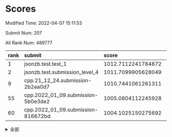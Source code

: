 # Scores

Modified Time: 2022-04-07 15:11:53

Submit Num: 207

All Rank Num: 489777

| rank |               submit               |       score        |       sigma        | pk_num |
| :--- | :--------------------------------- | :----------------- | :----------------- | :----- |
| 1    | jsonzb.test.test_1                 | 1012.7112241784872 | 0.8015178882285325 | 9466   |
| 2    | jsonzb.test.submission_level_4     | 1011.7099905628049 | 0.7918585288771517 | 9464   |
| 9    | cpp.21_12_24.submission-2b2ea0d7   | 1010.7441061261311 | 0.7721252976884968 | 9462   |
| 55   | cpp.2022_01_09.submission-5b0e3de2 | 1005.0804112245928 | 0.7248336544208085 | 9464   |
| 60   | cpp.2022_01_09.submission-816672bd | 1004.1025150275692 | 0.7129374414459866 | 9466   |


<details>
<summary>全部</summary>

| rank |                 submit                 |       score        |       sigma        | pk_num |
| :--- | :------------------------------------- | :----------------- | :----------------- | :----- |
| 1    | jsonzb.test.test_1                     | 1012.7112241784872 | 0.8015178882285325 | 9466   |
| 2    | jsonzb.test.submission_level_4         | 1011.7099905628049 | 0.7918585288771517 | 9464   |
| 3    | gobigger.level_3.submission_level_3_23 | 1011.5279027953214 | 0.7883522748413416 | 9464   |
| 4    | gobigger.level_3.submission_level_3_17 | 1011.2919338638899 | 0.7687820104715979 | 9464   |
| 5    | gobigger.level_3.submission_level_3_25 | 1011.227885461236  | 0.7740990138141584 | 9462   |
| 6    | gobigger.level_3.submission_level_3_41 | 1011.0310420505489 | 0.767163701311642  | 9465   |
| 7    | gobigger.level_3.submission_level_3_35 | 1010.918024262502  | 0.7641300339591881 | 9467   |
| 8    | gobigger.level_3.submission_level_3_8  | 1010.83995248396   | 0.7635249541660005 | 9466   |
| 9    | cpp.21_12_24.submission-2b2ea0d7       | 1010.7441061261311 | 0.7721252976884968 | 9462   |
| 10   | gobigger.level_3.submission_level_3_12 | 1010.6273549563382 | 0.7557774931869891 | 9466   |
| 11   | gobigger.level_3.submission_level_3_39 | 1010.6087630323293 | 0.766649892296899  | 9468   |
| 12   | gobigger.level_3.submission_level_3_45 | 1010.5075682162761 | 0.7668897249285455 | 9464   |
| 13   | gobigger.level_3.submission_level_3_27 | 1010.4371312598457 | 0.7639048658863419 | 9466   |
| 14   | gobigger.level_3.submission_level_3_29 | 1010.3490678106681 | 0.755171840425774  | 9459   |
| 15   | gobigger.level_3.submission_level_3_48 | 1010.2759426271602 | 0.7525710071649908 | 9464   |
| 16   | gobigger.level_3.submission_level_3_10 | 1010.2153816498059 | 0.7509636806082288 | 9462   |
| 17   | gobigger.level_3.submission_level_3_4  | 1010.1882483277936 | 0.7390011230342208 | 9463   |
| 18   | gobigger.level_3.submission_level_3_36 | 1010.1473126514292 | 0.7669776236510352 | 9462   |
| 19   | gobigger.level_3.submission_level_3_18 | 1010.1250950293477 | 0.7765639738804057 | 9462   |
| 20   | gobigger.level_3.submission_level_3_30 | 1010.1204861832531 | 0.7568815868332937 | 9464   |
| 21   | gobigger.level_3.submission_level_3_15 | 1010.1035889049965 | 0.7635128283953767 | 9465   |
| 22   | gobigger.level_3.submission_level_3_37 | 1010.0772170521278 | 0.766432147006215  | 9461   |
| 23   | gobigger.level_3.submission_level_3_3  | 1010.0760721558083 | 0.7613795127054207 | 9466   |
| 24   | gobigger.level_3.submission_level_3_9  | 1010.0513103050771 | 0.7522982903556958 | 9463   |
| 25   | gobigger.level_3.submission_level_3_43 | 1010.003572747895  | 0.764603509062578  | 9463   |
| 26   | gobigger.level_3.submission_level_3_31 | 1009.954574779637  | 0.777710256351092  | 9465   |
| 27   | gobigger.level_3.submission_level_3_21 | 1009.9413683197686 | 0.7547239628871427 | 9458   |
| 28   | gobigger.level_3.submission_level_3_16 | 1009.9140990144788 | 0.7658264656284124 | 9464   |
| 29   | gobigger.level_3.submission_level_3_14 | 1009.8285918156035 | 0.758089099348671  | 9462   |
| 30   | gobigger.level_3.submission_level_3_40 | 1009.8265649818269 | 0.7463577742734477 | 9467   |
| 31   | gobigger.level_3.submission_level_3_49 | 1009.8140727145301 | 0.7612690149694235 | 9459   |
| 32   | gobigger.level_3.submission_level_3_19 | 1009.7870219718752 | 0.7637643515245672 | 9463   |
| 33   | gobigger.level_3.submission_level_3_26 | 1009.7838887349238 | 0.7723531616068329 | 9469   |
| 34   | gobigger.level_3.submission_level_3_32 | 1009.7088253492708 | 0.7574037056890685 | 9466   |
| 35   | gobigger.level_3.submission_level_3_6  | 1009.696578756816  | 0.7657461423052006 | 9464   |
| 36   | gobigger.level_3.submission_level_3_46 | 1009.6570528482299 | 0.7524553099132781 | 9470   |
| 37   | gobigger.level_3.submission_level_3_22 | 1009.6524175243833 | 0.7708813282049054 | 9470   |
| 38   | gobigger.level_3.submission_level_3_11 | 1009.5278496594516 | 0.7413672122937225 | 9465   |
| 39   | gobigger.level_3.submission_level_3_24 | 1009.4453824472992 | 0.7463070877700098 | 9466   |
| 40   | gobigger.level_3.submission_level_3_7  | 1009.4314901527863 | 0.7594517269400538 | 9463   |
| 41   | gobigger.level_3.submission_level_3_5  | 1009.4035185281285 | 0.7590066947768611 | 9465   |
| 42   | gobigger.level_3.submission_level_3_38 | 1009.371630510748  | 0.7635902853631225 | 9465   |
| 43   | gobigger.level_3.submission_level_3_13 | 1009.3129058012261 | 0.7614500889488584 | 9466   |
| 44   | gobigger.level_3.submission_level_3_47 | 1009.2215827520854 | 0.7626979687723332 | 9464   |
| 45   | gobigger.level_3.submission_level_3_0  | 1009.2043238498702 | 0.7669580721393092 | 9465   |
| 46   | gobigger.level_3.submission_level_3_2  | 1009.1976734996906 | 0.7434981152935745 | 9466   |
| 47   | gobigger.level_3.submission_level_3_44 | 1009.0548559632805 | 0.7622797431329955 | 9467   |
| 48   | gobigger.level_3.submission_level_3_42 | 1008.9883877059731 | 0.7439480348029515 | 9463   |
| 49   | gobigger.level_3.submission_level_3_1  | 1008.9533130101154 | 0.7598478064800369 | 9464   |
| 50   | gobigger.level_3.submission_level_3_33 | 1008.9193056063373 | 0.7284409748190621 | 9464   |
| 51   | gobigger.level_3.submission_level_3_28 | 1008.8893628033906 | 0.7276302942904878 | 9469   |
| 52   | gobigger.level_3.submission_level_3_20 | 1008.8775895435188 | 0.7555113687821229 | 9467   |
| 53   | gobigger.level_3.submission_level_3_34 | 1007.7868083574302 | 0.7362735633248253 | 9461   |
| 54   | gobigger.level_1.submission_level_1_45 | 1005.4262662921228 | 0.7310051350631616 | 9466   |
| 55   | cpp.2022_01_09.submission-5b0e3de2     | 1005.0804112245928 | 0.7248336544208085 | 9464   |
| 56   | gobigger.level_1.submission_level_1_10 | 1004.6541315051177 | 0.7037060641618779 | 9466   |
| 57   | gobigger.level_1.submission_level_1_25 | 1004.4788841892081 | 0.7109392322948158 | 9463   |
| 58   | gobigger.level_1.submission_level_1_27 | 1004.3324283471645 | 0.7229429022241576 | 9465   |
| 59   | gobigger.level_1.submission_level_1_49 | 1004.1081527811282 | 0.7220974910646147 | 9465   |
| 60   | cpp.2022_01_09.submission-816672bd     | 1004.1025150275692 | 0.7129374414459866 | 9466   |
| 61   | gobigger.level_1.submission_level_1_38 | 1004.0531416099534 | 0.7068535255933458 | 9463   |
| 62   | gobigger.level_1.submission_level_1_17 | 1003.9995690642684 | 0.7156072398995691 | 9467   |
| 63   | gobigger.level_1.submission_level_1_35 | 1003.92894173921   | 0.7029385811268272 | 9471   |
| 64   | gobigger.level_1.submission_level_1_16 | 1003.916598708665  | 0.710074907611981  | 9469   |
| 65   | gobigger.level_1.submission_level_1_6  | 1003.8986605885761 | 0.7229690936064344 | 9464   |
| 66   | gobigger.level_1.submission_level_1_28 | 1003.8669345820683 | 0.7202621374110811 | 9468   |
| 67   | gobigger.level_1.submission_level_1_18 | 1003.7781551458747 | 0.7222853329164524 | 9469   |
| 68   | gobigger.level_1.submission_level_1_43 | 1003.7448715185939 | 0.7017676177231542 | 9470   |
| 69   | gobigger.level_1.submission_level_1_15 | 1003.7175825395491 | 0.7092525376708555 | 9469   |
| 70   | gobigger.level_1.submission_level_1_36 | 1003.6722853415475 | 0.7079404470146426 | 9466   |
| 71   | gobigger.level_1.submission_level_1_29 | 1003.6634910291667 | 0.7057247759965817 | 9468   |
| 72   | gobigger.level_1.submission_level_1_11 | 1003.5618240728218 | 0.7051381635975027 | 9462   |
| 73   | gobigger.level_1.submission_level_1_23 | 1003.4552024847239 | 0.7238147659381959 | 9468   |
| 74   | gobigger.level_1.submission_level_1_42 | 1003.4440291422393 | 0.7118291891120977 | 9461   |
| 75   | gobigger.level_1.submission_level_1_26 | 1003.4366195722744 | 0.7239555464326864 | 9462   |
| 76   | gobigger.level_1.submission_level_1_2  | 1003.3635118074475 | 0.7045787995855253 | 9465   |
| 77   | gobigger.level_1.submission_level_1_30 | 1003.3528460685221 | 0.7187730154725624 | 9460   |
| 78   | gobigger.level_1.submission_level_1_7  | 1003.203316586053  | 0.7164468219758653 | 9464   |
| 79   | gobigger.level_1.submission_level_1_33 | 1003.2014694325459 | 0.7159237310775458 | 9473   |
| 80   | gobigger.level_1.submission_level_1_1  | 1003.1775147837536 | 0.7152517873724477 | 9466   |
| 81   | gobigger.level_1.submission_level_1_37 | 1003.1621246846519 | 0.7002120624294894 | 9455   |
| 82   | gobigger.level_1.submission_level_1_48 | 1003.1220473117581 | 0.7247617683949713 | 9466   |
| 83   | gobigger.level_1.submission_level_1_19 | 1003.076285901316  | 0.7106547214603812 | 9464   |
| 84   | gobigger.level_1.submission_level_1_9  | 1002.9922447385057 | 0.7140210758203445 | 9470   |
| 85   | gobigger.level_1.submission_level_1_20 | 1002.918862300315  | 0.6987432593265734 | 9463   |
| 86   | gobigger.level_1.submission_level_1_0  | 1002.8778283481577 | 0.7105225165759373 | 9464   |
| 87   | gobigger.level_1.submission_level_1_13 | 1002.8528244423308 | 0.7157378957285493 | 9467   |
| 88   | gobigger.level_1.submission_level_1_47 | 1002.8201924192429 | 0.7074211502383353 | 9456   |
| 89   | gobigger.level_1.submission_level_1_8  | 1002.7224290852093 | 0.7158234318070107 | 9459   |
| 90   | gobigger.level_1.submission_level_1_12 | 1002.6406177490755 | 0.7231886442338994 | 9458   |
| 91   | gobigger.level_1.submission_level_1_40 | 1002.6100593438833 | 0.7162959671312471 | 9459   |
| 92   | gobigger.level_1.submission_level_1_24 | 1002.5905265974255 | 0.7069070505377759 | 9466   |
| 93   | gobigger.level_1.submission_level_1_14 | 1002.5870493146014 | 0.7156278834689661 | 9464   |
| 94   | gobigger.level_1.submission_level_1_22 | 1002.5268106948549 | 0.7144564199148816 | 9466   |
| 95   | gobigger.level_1.submission_level_1_21 | 1002.4792251245264 | 0.7148184567765135 | 9464   |
| 96   | gobigger.level_1.submission_level_1_34 | 1002.4517027732671 | 0.7107595145759373 | 9466   |
| 97   | gobigger.level_1.submission_level_1_44 | 1002.4467800190147 | 0.7108782770483624 | 9470   |
| 98   | gobigger.level_1.submission_level_1_39 | 1002.4272662552971 | 0.7109396451950499 | 9463   |
| 99   | gobigger.level_1.submission_level_1_4  | 1002.3962193692488 | 0.7147694361080758 | 9462   |
| 100  | gobigger.level_1.submission_level_1_41 | 1002.1863255907494 | 0.7089383207422156 | 9468   |
| 101  | gobigger.level_1.submission_level_1_46 | 1002.1469805172052 | 0.7208137034486366 | 9465   |
| 102  | gobigger.level_1.submission_level_1_32 | 1002.1195928556514 | 0.7063568842423611 | 9458   |
| 103  | gobigger.level_1.submission_level_1_3  | 1002.0800367138513 | 0.7090130154284832 | 9465   |
| 104  | gobigger.level_1.submission_level_1_31 | 1002.0707112337138 | 0.7033719918769837 | 9464   |
| 105  | gobigger.level_1.submission_level_1_5  | 1002.0361930715525 | 0.7128395155863374 | 9462   |
| 106  | gobigger.random.submission_random_33   | 997.8223792365783  | 0.7043951805857996 | 9466   |
| 107  | gobigger.random.submission_random_8    | 997.3539610089986  | 0.7033242973342592 | 9467   |
| 108  | gobigger.random.submission_random_27   | 997.3254470924718  | 0.7100719732290918 | 9468   |
| 109  | gobigger.random.submission_random_20   | 997.1673539960082  | 0.6986124525437857 | 9466   |
| 110  | gobigger.random.submission_random_3    | 997.008804325448   | 0.7052633129673203 | 9462   |
| 111  | gobigger.random.submission_random_25   | 996.9812606233019  | 0.7098892695508141 | 9460   |
| 112  | gobigger.random.submission_random_18   | 996.9790601673252  | 0.7125695142886895 | 9463   |
| 113  | gobigger.random.submission_random_14   | 996.9658867241246  | 0.7059874132409591 | 9467   |
| 114  | gobigger.random.submission_random_22   | 996.957689412659   | 0.7073100712656157 | 9464   |
| 115  | gobigger.random.submission_random_49   | 996.8900554957016  | 0.709554320866056  | 9463   |
| 116  | gobigger.random.submission_random_4    | 996.8059486447703  | 0.7073186248639619 | 9465   |
| 117  | gobigger.random.submission_random_39   | 996.8050228894318  | 0.7143856201267512 | 9465   |
| 118  | gobigger.random.submission_random_48   | 996.7402017776952  | 0.7129040912928526 | 9463   |
| 119  | gobigger.random.submission_random_17   | 996.7124082002404  | 0.7179961753017358 | 9465   |
| 120  | gobigger.random.submission_random_43   | 996.6845750010525  | 0.7049620701861504 | 9467   |
| 121  | gobigger.random.submission_random_23   | 996.6481303270608  | 0.6993752013725557 | 9463   |
| 122  | gobigger.random.submission_random_21   | 996.6445930127924  | 0.7041575235579045 | 9465   |
| 123  | gobigger.random.submission_random_29   | 996.5833915419843  | 0.7083901683727148 | 9463   |
| 124  | gobigger.random.submission_random_16   | 996.4515894752296  | 0.7080020734298715 | 9462   |
| 125  | gobigger.random.submission_random_28   | 996.4389567357808  | 0.7230863145373856 | 9464   |
| 126  | gobigger.random.submission_random_2    | 996.399277110101   | 0.7001245594277898 | 9465   |
| 127  | gobigger.random.submission_random_36   | 996.3986490477071  | 0.712568243672076  | 9468   |
| 128  | gobigger.random.submission_random_35   | 996.2223024093156  | 0.7126654824818619 | 9465   |
| 129  | gobigger.random.submission_random_9    | 996.1996516779093  | 0.7123459452288465 | 9464   |
| 130  | gobigger.random.submission_random_7    | 996.1221302444804  | 0.7127239604583991 | 9461   |
| 131  | gobigger.random.submission_random_32   | 996.1089141857665  | 0.7142096737723506 | 9462   |
| 132  | gobigger.random.submission_random_37   | 995.9298096105775  | 0.7148155232612173 | 9466   |
| 133  | gobigger.random.submission_random_45   | 995.9071378192169  | 0.7268288526082298 | 9464   |
| 134  | gobigger.random.submission_random_11   | 995.8736419086273  | 0.6978496880002762 | 9461   |
| 135  | gobigger.random.submission_random_46   | 995.861317765347   | 0.7147002776611078 | 9460   |
| 136  | gobigger.random.submission_random_12   | 995.8537158150476  | 0.7019038586806624 | 9461   |
| 137  | gobigger.random.submission_random_6    | 995.8427624280608  | 0.6993939132590379 | 9462   |
| 138  | gobigger.random.submission_random_44   | 995.8315140099284  | 0.7107267085068419 | 9464   |
| 139  | gobigger.random.submission_random_15   | 995.7607495962341  | 0.709062467289899  | 9465   |
| 140  | gobigger.random.submission_random_10   | 995.7501957403775  | 0.7183646519214796 | 9466   |
| 141  | gobigger.random.submission_random_5    | 995.7325481810171  | 0.7295787414976491 | 9464   |
| 142  | gobigger.random.submission_random_13   | 995.692042016732   | 0.7299429161090202 | 9465   |
| 143  | gobigger.random.submission_random_0    | 995.6566191497494  | 0.7065435110302487 | 9466   |
| 144  | gobigger.random.submission_random_47   | 995.625909420371   | 0.7042545514203301 | 9463   |
| 145  | gobigger.random.submission_random_26   | 995.5864134690787  | 0.7040136789281511 | 9463   |
| 146  | gobigger.random.submission_random_42   | 995.5829656199539  | 0.7218573265900039 | 9458   |
| 147  | gobigger.random.submission_random_30   | 995.5613060107769  | 0.7246619141128794 | 9461   |
| 148  | gobigger.random.submission_random_41   | 995.4740368915836  | 0.7031560484471454 | 9469   |
| 149  | gobigger.random.submission_random_24   | 995.4101661455829  | 0.7274526705914984 | 9464   |
| 150  | gobigger.random.submission_random_40   | 995.3692196999208  | 0.7210606384310579 | 9465   |
| 151  | gobigger.random.submission_random_38   | 995.2327514137951  | 0.7194294625138357 | 9464   |
| 152  | gobigger.random.submission_random_31   | 995.1838516463569  | 0.7049775910349615 | 9463   |
| 153  | gobigger.random.submission_random_34   | 995.1654368577597  | 0.7202695283409657 | 9469   |
| 154  | gobigger.random.submission_random_1    | 994.6573168010659  | 0.7041004844681317 | 9465   |
| 155  | gobigger.random.submission_random_19   | 994.3383080358227  | 0.7128959374011099 | 9467   |
| 156  | gobigger.level_2.submission_level_2_13 | 994.0289845121599  | 0.7327718345063428 | 9465   |
| 157  | gobigger.level_2.submission_level_2_11 | 993.9669287381986  | 0.7508405115473614 | 9466   |
| 158  | gobigger.level_2.submission_level_2_39 | 993.715181805686   | 0.7219077137448348 | 9456   |
| 159  | gobigger.level_2.submission_level_2_9  | 993.622569213159   | 0.7388789429859115 | 9466   |
| 160  | gobigger.level_2.submission_level_2_25 | 993.356481679189   | 0.7576939051411696 | 9462   |
| 161  | gobigger.level_2.submission_level_2_16 | 993.3153628426202  | 0.7452993042717101 | 9462   |
| 162  | gobigger.level_2.submission_level_2_44 | 993.1136998632144  | 0.7341871490722076 | 9467   |
| 163  | gobigger.level_2.submission_level_2_1  | 993.0560687981473  | 0.7372172637216172 | 9462   |
| 164  | gobigger.level_2.submission_level_2_40 | 993.0522117659638  | 0.7465026060772706 | 9463   |
| 165  | gobigger.level_2.submission_level_2_31 | 993.0216987272048  | 0.7360598396228896 | 9467   |
| 166  | gobigger.level_2.submission_level_2_42 | 992.9919418857086  | 0.7339643735621882 | 9463   |
| 167  | gobigger.level_2.submission_level_2_33 | 992.959569973575   | 0.7264832394693909 | 9463   |
| 168  | gobigger.level_2.submission_level_2_35 | 992.9545498075335  | 0.7391730621022816 | 9469   |
| 169  | gobigger.level_2.submission_level_2_23 | 992.7990674649938  | 0.7503461863186073 | 9468   |
| 170  | gobigger.level_2.submission_level_2_30 | 992.756146677845   | 0.7397146492413668 | 9462   |
| 171  | gobigger.level_2.submission_level_2_12 | 992.71436291419    | 0.7329793555231119 | 9464   |
| 172  | gobigger.level_2.submission_level_2_18 | 992.7076393765315  | 0.7356875754494698 | 9469   |
| 173  | gobigger.level_2.submission_level_2_22 | 992.7001911339465  | 0.7467591642384834 | 9461   |
| 174  | gobigger.level_2.submission_level_2_24 | 992.6806749408553  | 0.7512224148018384 | 9461   |
| 175  | gobigger.level_2.submission_level_2_45 | 992.6517708768788  | 0.7216909511904267 | 9466   |
| 176  | gobigger.level_2.submission_level_2_46 | 992.5151861428266  | 0.7430107684573567 | 9466   |
| 177  | gobigger.level_2.submission_level_2_27 | 992.5068726117509  | 0.7488866806731653 | 9464   |
| 178  | gobigger.level_2.submission_level_2_47 | 992.5034177033469  | 0.7576397939450347 | 9466   |
| 179  | gobigger.level_2.submission_level_2_49 | 992.3942385196646  | 0.7481178836016183 | 9462   |
| 180  | gobigger.level_2.submission_level_2_38 | 992.344845586212   | 0.7623966165990445 | 9464   |
| 181  | gobigger.level_2.submission_level_2_5  | 992.3352590871901  | 0.7575180459277848 | 9462   |
| 182  | gobigger.level_2.submission_level_2_28 | 992.2963785269014  | 0.7511897005975753 | 9473   |
| 183  | gobigger.level_2.submission_level_2_43 | 992.2364409761286  | 0.7495405549003002 | 9463   |
| 184  | gobigger.level_2.submission_level_2_4  | 992.2160942701095  | 0.7442371713380972 | 9466   |
| 185  | gobigger.level_2.submission_level_2_21 | 992.1842927056393  | 0.7434355709114182 | 9462   |
| 186  | gobigger.level_2.submission_level_2_15 | 992.1308651550327  | 0.75366989153476   | 9464   |
| 187  | gobigger.level_2.submission_level_2_26 | 991.9986016214662  | 0.7426247858350024 | 9469   |
| 188  | gobigger.level_2.submission_level_2_20 | 991.9951328638383  | 0.7577268218078773 | 9466   |
| 189  | gobigger.level_2.submission_level_2_29 | 991.921089304036   | 0.7446969843183248 | 9466   |
| 190  | gobigger.level_2.submission_level_2_34 | 991.7994133987249  | 0.7524427003977716 | 9462   |
| 191  | gobigger.level_2.submission_level_2_17 | 991.7580203065494  | 0.7546034676524881 | 9464   |
| 192  | gobigger.level_2.submission_level_2_10 | 991.7053875163364  | 0.7537453263539649 | 9463   |
| 193  | gobigger.level_2.submission_level_2_2  | 991.6965869041022  | 0.754662120014597  | 9464   |
| 194  | gobigger.level_2.submission_level_2_7  | 991.6932619083129  | 0.7527319920508657 | 9463   |
| 195  | gobigger.level_2.submission_level_2_36 | 991.6881336626245  | 0.7387555278543835 | 9460   |
| 196  | gobigger.level_2.submission_level_2_48 | 991.6137883816555  | 0.7685875660594779 | 9463   |
| 197  | gobigger.level_2.submission_level_2_8  | 991.4317803370609  | 0.761710963963556  | 9460   |
| 198  | gobigger.level_2.submission_level_2_32 | 991.3906019081721  | 0.7549608899908675 | 9465   |
| 199  | gobigger.level_2.submission_level_2_14 | 991.3630650358966  | 0.7912200314923323 | 9468   |
| 200  | gobigger.level_2.submission_level_2_3  | 991.3245388055077  | 0.7619929278962871 | 9460   |
| 201  | gobigger.level_2.submission_level_2_37 | 991.1728289309127  | 0.7531247909278382 | 9462   |
| 202  | gobigger.level_2.submission_level_2_19 | 991.055465523926   | 0.7581217603497596 | 9460   |
| 203  | gobigger.level_2.submission_level_2_6  | 990.7644097472681  | 0.7536602730190036 | 9462   |
| 204  | gobigger.level_2.submission_level_2_0  | 990.6229987222623  | 0.7601478564309951 | 9468   |
| 205  | gobigger.level_2.submission_level_2_41 | 990.2173275991732  | 0.7627958391802525 | 9455   |
| 206  | gobigger.none.submission_none_0        | 977.6393320714733  | 1.3162106286552058 | 9465   |
| 207  | gobigger.none.submission_none_1        | 975.7416115194222  | 1.5452937684297106 | 9465   |

</details>